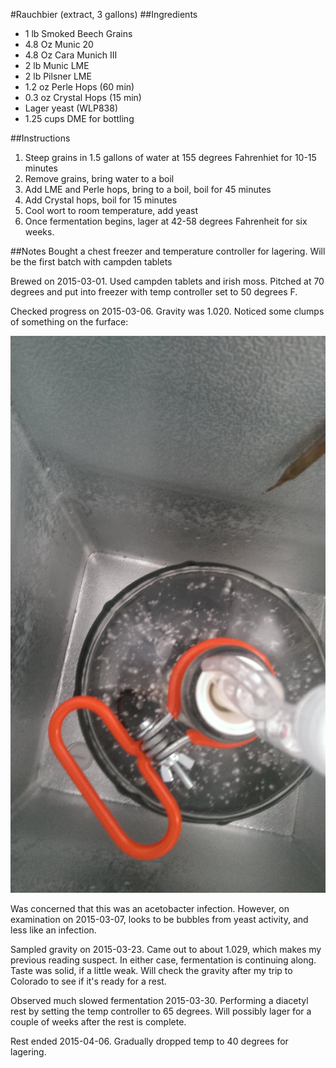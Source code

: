 #Rauchbier (extract, 3 gallons)
##Ingredients
* 1 lb Smoked Beech Grains
* 4.8 Oz Munic 20
* 4.8 Oz Cara Munich III
* 2 lb Munic LME
* 2 lb Pilsner LME
* 1.2 oz Perle Hops (60 min)
* 0.3 oz Crystal Hops (15 min)
* Lager yeast (WLP838)
* 1.25 cups DME for bottling

##Instructions
1. Steep grains in 1.5 gallons of water at 155 degrees Fahrenhiet for 10-15 minutes
2. Remove grains, bring water to a boil
3. Add LME and Perle hops, bring to a boil, boil for 45 minutes
4. Add Crystal hops, boil for 15 minutes
5. Cool wort to room temperature, add yeast
6. Once fermentation begins, lager at 42-58 degrees Fahrenheit for six weeks.

##Notes
Bought a chest freezer and temperature controller for lagering.
Will be the first batch with campden tablets

Brewed on 2015-03-01. Used campden tablets and irish moss. Pitched at 70 degrees and put into freezer with temp controller set to 50 degrees F.

Checked progress on 2015-03-06. Gravity was 1.020. Noticed some clumps of something on the furface:

![Bubbly Rauchbier](images/rauch_maybe_infected.jpg)

Was concerned that this was an acetobacter infection. However, on examination on 2015-03-07, looks to be bubbles from yeast activity, and less like an infection.

Sampled gravity on 2015-03-23. Came out to about 1.029, which makes my previous reading suspect. In either case, fermentation is continuing along. Taste was solid, if a little weak. Will check the gravity after my trip to Colorado to see if it's ready for a rest.

Observed much slowed fermentation 2015-03-30. Performing a diacetyl rest by setting the temp controller to 65 degrees. Will possibly lager for a couple of weeks after the rest is complete.

Rest ended 2015-04-06. Gradually dropped temp to 40 degrees for lagering.
